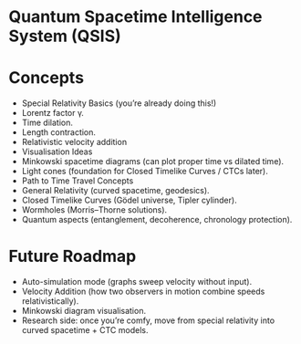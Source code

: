 # Quantum Spacetime Intelligence System (QSIS)

# Concepts

- Special Relativity Basics (you’re already doing this!)
- Lorentz factor γ.
- Time dilation.
- Length contraction.
- Relativistic velocity addition
- Visualisation Ideas
- Minkowski spacetime diagrams (can plot proper time vs dilated time).
- Light cones (foundation for Closed Timelike Curves / CTCs later).
- Path to Time Travel Concepts
- General Relativity (curved spacetime, geodesics).
- Closed Timelike Curves (Gödel universe, Tipler cylinder).
- Wormholes (Morris–Thorne solutions).
- Quantum aspects (entanglement, decoherence, chronology protection).


# Future Roadmap
- Auto-simulation mode (graphs sweep velocity without input).
- Velocity Addition (how two observers in motion combine speeds relativistically).
- Minkowski diagram visualisation.
- Research side: once you’re comfy, move from special relativity into curved spacetime + CTC models.
